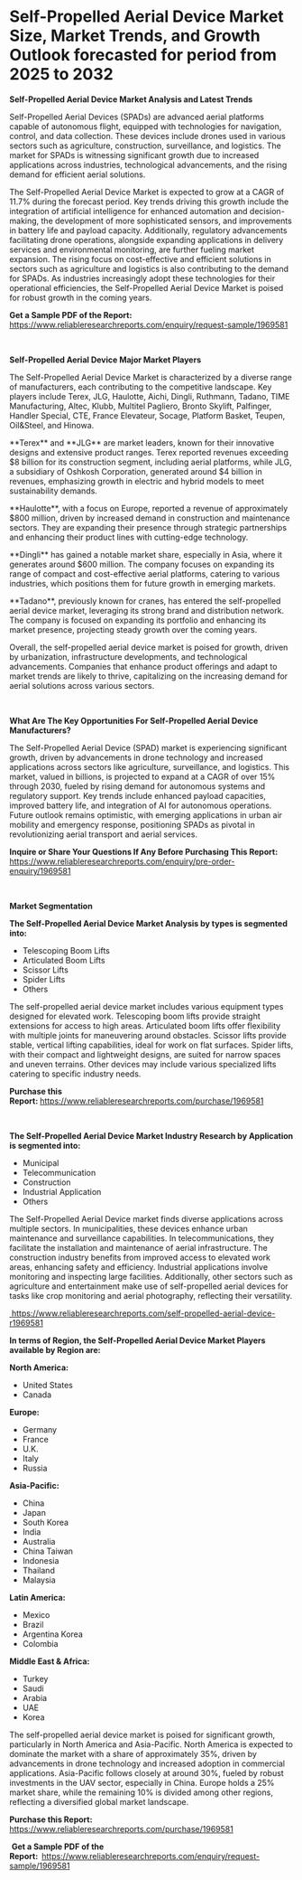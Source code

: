<p><h1>Self-Propelled Aerial Device Market Size, Market Trends, and Growth Outlook forecasted for period from 2025 to 2032</h1></p><p><strong>Self-Propelled Aerial Device Market Analysis and Latest Trends</strong></p>
<p><p>Self-Propelled Aerial Devices (SPADs) are advanced aerial platforms capable of autonomous flight, equipped with technologies for navigation, control, and data collection. These devices include drones used in various sectors such as agriculture, construction, surveillance, and logistics. The market for SPADs is witnessing significant growth due to increased applications across industries, technological advancements, and the rising demand for efficient aerial solutions.</p><p>The Self-Propelled Aerial Device Market is expected to grow at a CAGR of 11.7% during the forecast period. Key trends driving this growth include the integration of artificial intelligence for enhanced automation and decision-making, the development of more sophisticated sensors, and improvements in battery life and payload capacity. Additionally, regulatory advancements facilitating drone operations, alongside expanding applications in delivery services and environmental monitoring, are further fueling market expansion. The rising focus on cost-effective and efficient solutions in sectors such as agriculture and logistics is also contributing to the demand for SPADs. As industries increasingly adopt these technologies for their operational efficiencies, the Self-Propelled Aerial Device Market is poised for robust growth in the coming years.</p></p>
<p><strong>Get a Sample PDF of the Report:&nbsp;</strong> <a href="https://www.reliableresearchreports.com/enquiry/request-sample/1969581?utm_campaign=28&utm_medium=2&utm_source=Github&utm_content=ia&utm_term=12042025&utm_id=self-propelled-aerial-device">https://www.reliableresearchreports.com/enquiry/request-sample/1969581</a></p>
<p>&nbsp;</p>
<p><strong>Self-Propelled Aerial Device Major Market Players</strong></p>
<p><p>The Self-Propelled Aerial Device Market is characterized by a diverse range of manufacturers, each contributing to the competitive landscape. Key players include Terex, JLG, Haulotte, Aichi, Dingli, Ruthmann, Tadano, TIME Manufacturing, Altec, Klubb, Multitel Pagliero, Bronto Skylift, Palfinger, Handler Special, CTE, France Elevateur, Socage, Platform Basket, Teupen, Oil&Steel, and Hinowa.</p><p>**Terex** and **JLG** are market leaders, known for their innovative designs and extensive product ranges. Terex reported revenues exceeding $8 billion for its construction segment, including aerial platforms, while JLG, a subsidiary of Oshkosh Corporation, generated around $4 billion in revenues, emphasizing growth in electric and hybrid models to meet sustainability demands.</p><p>**Haulotte**, with a focus on Europe, reported a revenue of approximately $800 million, driven by increased demand in construction and maintenance sectors. They are expanding their presence through strategic partnerships and enhancing their product lines with cutting-edge technology.</p><p>**Dingli** has gained a notable market share, especially in Asia, where it generates around $600 million. The company focuses on expanding its range of compact and cost-effective aerial platforms, catering to various industries, which positions them for future growth in emerging markets.</p><p>**Tadano**, previously known for cranes, has entered the self-propelled aerial device market, leveraging its strong brand and distribution network. The company is focused on expanding its portfolio and enhancing its market presence, projecting steady growth over the coming years.</p><p>Overall, the self-propelled aerial device market is poised for growth, driven by urbanization, infrastructure developments, and technological advancements. Companies that enhance product offerings and adapt to market trends are likely to thrive, capitalizing on the increasing demand for aerial solutions across various sectors.</p></p>
<p>&nbsp;</p>
<p><strong>What Are The Key Opportunities For Self-Propelled Aerial Device Manufacturers?</strong></p>
<p><p>The Self-Propelled Aerial Device (SPAD) market is experiencing significant growth, driven by advancements in drone technology and increased applications across sectors like agriculture, surveillance, and logistics. This market, valued in billions, is projected to expand at a CAGR of over 15% through 2030, fueled by rising demand for autonomous systems and regulatory support. Key trends include enhanced payload capacities, improved battery life, and integration of AI for autonomous operations. Future outlook remains optimistic, with emerging applications in urban air mobility and emergency response, positioning SPADs as pivotal in revolutionizing aerial transport and aerial services.</p></p>
<p><strong>Inquire or Share Your Questions If Any Before Purchasing This Report:</strong> <a href="https://www.reliableresearchreports.com/enquiry/pre-order-enquiry/1969581?utm_campaign=28&utm_medium=2&utm_source=Github&utm_content=ia&utm_term=12042025&utm_id=self-propelled-aerial-device">https://www.reliableresearchreports.com/enquiry/pre-order-enquiry/1969581</a></p>
<p>&nbsp;</p>
<p><strong>Market Segmentation</strong></p>
<p><strong>The Self-Propelled Aerial Device Market Analysis by types is segmented into:</strong></p>
<p><ul><li>Telescoping Boom Lifts</li><li>Articulated Boom Lifts</li><li>Scissor Lifts</li><li>Spider Lifts</li><li>Others</li></ul></p>
<p><p>The self-propelled aerial device market includes various equipment types designed for elevated work. Telescoping boom lifts provide straight extensions for access to high areas. Articulated boom lifts offer flexibility with multiple joints for maneuvering around obstacles. Scissor lifts provide stable, vertical lifting capabilities, ideal for work on flat surfaces. Spider lifts, with their compact and lightweight designs, are suited for narrow spaces and uneven terrains. Other devices may include various specialized lifts catering to specific industry needs.</p></p>
<p><strong>Purchase this Report:&nbsp;</strong><a href="https://www.reliableresearchreports.com/purchase/1969581?utm_campaign=28&utm_medium=2&utm_source=Github&utm_content=ia&utm_term=12042025&utm_id=self-propelled-aerial-device">https://www.reliableresearchreports.com/purchase/1969581</a></p>
<p>&nbsp;</p>
<p><strong>The Self-Propelled Aerial Device Market Industry Research by Application is segmented into:</strong></p>
<p><ul><li>Municipal</li><li>Telecommunication</li><li>Construction</li><li>Industrial Application</li><li>Others</li></ul></p>
<p><p>The Self-Propelled Aerial Device market finds diverse applications across multiple sectors. In municipalities, these devices enhance urban maintenance and surveillance capabilities. In telecommunications, they facilitate the installation and maintenance of aerial infrastructure. The construction industry benefits from improved access to elevated work areas, enhancing safety and efficiency. Industrial applications involve monitoring and inspecting large facilities. Additionally, other sectors such as agriculture and entertainment make use of self-propelled aerial devices for tasks like crop monitoring and aerial photography, reflecting their versatility.</p></p>
<p><a href="https://www.reliableresearchreports.com/self-propelled-aerial-device-r1969581?utm_campaign=28&utm_medium=2&utm_source=Github&utm_content=ia&utm_term=12042025&utm_id=self-propelled-aerial-device">&nbsp;https://www.reliableresearchreports.com/self-propelled-aerial-device-r1969581</a></p>
<p><strong>In terms of Region, the Self-Propelled Aerial Device Market Players available by Region are:</strong></p>
<p>
    <p> <strong> North America: </strong>
        <ul>
            <li>United States</li>
            <li>Canada</li>
        </ul>
        </p> 
    <p> <strong> Europe: </strong>
        <ul>
            <li>Germany</li>
            <li>France</li>
            <li>U.K.</li>
            <li>Italy</li>
            <li>Russia</li>
        </ul>
        </p> 
    <p> <strong> Asia-Pacific: </strong>
        <ul>
            <li>China</li>
            <li>Japan</li>
            <li>South Korea</li>
            <li>India</li>
            <li>Australia</li>
            <li>China Taiwan</li>
            <li>Indonesia</li>
            <li>Thailand</li>
            <li>Malaysia</li>
        </ul>
        </p> 
    <p> <strong> Latin America: </strong>
        <ul>
            <li>Mexico</li>
            <li>Brazil</li>
            <li>Argentina Korea</li>
            <li>Colombia</li>
        </ul>
        </p> 
    <p> <strong> Middle East & Africa: </strong>
        <ul>
            <li>Turkey</li>
            <li>Saudi</li>
            <li>Arabia</li>
            <li>UAE</li>
            <li>Korea</li>
        </ul>
    </p>
    </p>
<p><p>The self-propelled aerial device market is poised for significant growth, particularly in North America and Asia-Pacific. North America is expected to dominate the market with a share of approximately 35%, driven by advancements in drone technology and increased adoption in commercial applications. Asia-Pacific follows closely at around 30%, fueled by robust investments in the UAV sector, especially in China. Europe holds a 25% market share, while the remaining 10% is divided among other regions, reflecting a diversified global market landscape.</p></p>
<p><strong>Purchase this Report: </strong><a href="https://www.reliableresearchreports.com/purchase/1969581?utm_campaign=28&utm_medium=2&utm_source=Github&utm_content=ia&utm_term=12042025&utm_id=self-propelled-aerial-device">https://www.reliableresearchreports.com/purchase/1969581</a></p>
<p>&nbsp;<strong>Get a Sample PDF of the Report:&nbsp;&nbsp;</strong><a href="https://www.reliableresearchreports.com/enquiry/request-sample/1969581?utm_campaign=28&utm_medium=2&utm_source=Github&utm_content=ia&utm_term=12042025&utm_id=self-propelled-aerial-device">https://www.reliableresearchreports.com/enquiry/request-sample/1969581</a></p>
<p><strong></strong></p>
<p><p></p><p></p><p></p></p>